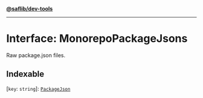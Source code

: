 [**@saflib/dev-tools**](../../../index.md)

---

# Interface: MonorepoPackageJsons

Raw package.json files.

## Indexable

\[`key`: `string`\]: [`PackageJson`](../../../types/interfaces/PackageJson.md)
